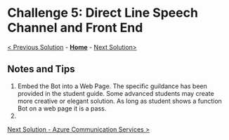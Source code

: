 # Challenge 5: Direct Line Speech Channel and Front End
[< Previous Solution](./Solution-4.md) - **[Home](../readme.md)** - [Next Solution>](./Solution-6.md)
## Notes and Tips
1. Embed the Bot into a Web Page. The specific guildance has been provided in the student guide. Some advanced students may create more creative or elegant solution. As long as student shows a function Bot on a web page it is a pass.
2. 
        


[Next Solution - Azure Communication Services >](./solution-6.md)